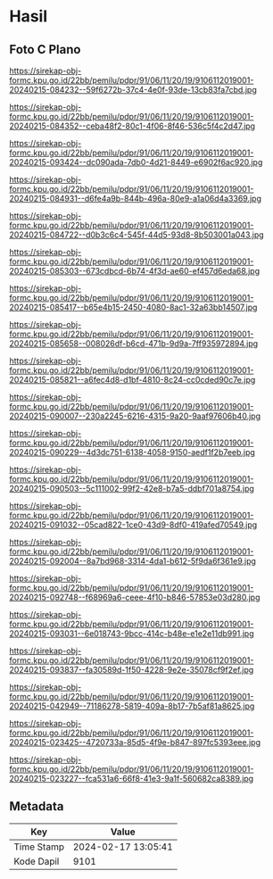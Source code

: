 # Hasil

## Foto C Plano

https://sirekap-obj-formc.kpu.go.id/22bb/pemilu/pdpr/91/06/11/20/19/9106112019001-20240215-084232--59f6272b-37c4-4e0f-93de-13cb83fa7cbd.jpg

https://sirekap-obj-formc.kpu.go.id/22bb/pemilu/pdpr/91/06/11/20/19/9106112019001-20240215-084352--ceba48f2-80c1-4f06-8f46-536c5f4c2d47.jpg

https://sirekap-obj-formc.kpu.go.id/22bb/pemilu/pdpr/91/06/11/20/19/9106112019001-20240215-093424--dc090ada-7db0-4d21-8449-e6902f6ac920.jpg

https://sirekap-obj-formc.kpu.go.id/22bb/pemilu/pdpr/91/06/11/20/19/9106112019001-20240215-084931--d6fe4a9b-844b-496a-80e9-a1a06d4a3369.jpg

https://sirekap-obj-formc.kpu.go.id/22bb/pemilu/pdpr/91/06/11/20/19/9106112019001-20240215-084722--d0b3c6c4-545f-44d5-93d8-8b503001a043.jpg

https://sirekap-obj-formc.kpu.go.id/22bb/pemilu/pdpr/91/06/11/20/19/9106112019001-20240215-085303--673cdbcd-6b74-4f3d-ae60-ef457d6eda68.jpg

https://sirekap-obj-formc.kpu.go.id/22bb/pemilu/pdpr/91/06/11/20/19/9106112019001-20240215-085417--b65e4b15-2450-4080-8ac1-32a63bb14507.jpg

https://sirekap-obj-formc.kpu.go.id/22bb/pemilu/pdpr/91/06/11/20/19/9106112019001-20240215-085658--008026df-b6cd-471b-9d9a-7ff935972894.jpg

https://sirekap-obj-formc.kpu.go.id/22bb/pemilu/pdpr/91/06/11/20/19/9106112019001-20240215-085821--a6fec4d8-d1bf-4810-8c24-cc0cded90c7e.jpg

https://sirekap-obj-formc.kpu.go.id/22bb/pemilu/pdpr/91/06/11/20/19/9106112019001-20240215-090007--230a2245-6216-4315-9a20-9aaf97606b40.jpg

https://sirekap-obj-formc.kpu.go.id/22bb/pemilu/pdpr/91/06/11/20/19/9106112019001-20240215-090229--4d3dc751-6138-4058-9150-aedf1f2b7eeb.jpg

https://sirekap-obj-formc.kpu.go.id/22bb/pemilu/pdpr/91/06/11/20/19/9106112019001-20240215-090503--5c111002-99f2-42e8-b7a5-ddbf701a8754.jpg

https://sirekap-obj-formc.kpu.go.id/22bb/pemilu/pdpr/91/06/11/20/19/9106112019001-20240215-091032--05cad822-1ce0-43d9-8df0-419afed70549.jpg

https://sirekap-obj-formc.kpu.go.id/22bb/pemilu/pdpr/91/06/11/20/19/9106112019001-20240215-092004--8a7bd968-3314-4da1-b612-5f9da6f361e9.jpg

https://sirekap-obj-formc.kpu.go.id/22bb/pemilu/pdpr/91/06/11/20/19/9106112019001-20240215-092748--f68969a6-ceee-4f10-b846-57853e03d280.jpg

https://sirekap-obj-formc.kpu.go.id/22bb/pemilu/pdpr/91/06/11/20/19/9106112019001-20240215-093031--6e018743-9bcc-414c-b48e-e1e2e11db991.jpg

https://sirekap-obj-formc.kpu.go.id/22bb/pemilu/pdpr/91/06/11/20/19/9106112019001-20240215-093837--fa30589d-1f50-4228-9e2e-35078cf9f2ef.jpg

https://sirekap-obj-formc.kpu.go.id/22bb/pemilu/pdpr/91/06/11/20/19/9106112019001-20240215-042949--71186278-5819-409a-8b17-7b5af81a8625.jpg

https://sirekap-obj-formc.kpu.go.id/22bb/pemilu/pdpr/91/06/11/20/19/9106112019001-20240215-023425--4720733a-85d5-4f9e-b847-897fc5393eee.jpg

https://sirekap-obj-formc.kpu.go.id/22bb/pemilu/pdpr/91/06/11/20/19/9106112019001-20240215-023227--fca531a6-66f8-41e3-9a1f-560682ca8389.jpg


## Metadata

| Key        | Value               |
| ---------- | ------------------- |
| Time Stamp | 2024-02-17 13:05:41 |
| Kode Dapil | 9101                |



